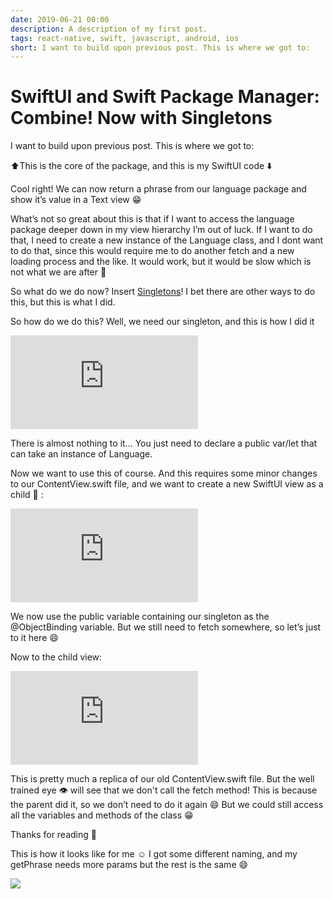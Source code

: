 ```yaml
---
date: 2019-06-21 00:00
description: A description of my first post.
tags: react-native, swift, javascript, android, ios
short: I want to build upon previous post. This is where we got to:
---
```

# SwiftUI and Swift Package Manager: Combine! Now with Singletons

I want to build upon previous post. This is where we got to:

<script src="https://gist.github.com/brorhb/32285a3b84147f5a4c8467988f74f927.js" charset="utf-8"></script>

⬆️This is the core of the package, and this is my SwiftUI code ⬇️

<script src="https://gist.github.com/brorhb/498f97e3dfe5d9fda03dae081154aa41.js" charset="utf-8"></script>

Cool right! We can now return a phrase from our language package and show it’s value in a Text view 😁

What’s not so great about this is that if I want to access the language package deeper down in my view hierarchy I’m out of luck. If I want to do that, I need to create a new instance of the Language class, and I dont want to do that, since this would require me to do another fetch and a new loading process and the like. It would work, but it would be slow which is not what we are after 🤨

So what do we do now? Insert [Singletons](https://en.wikipedia.org/wiki/Singleton_pattern)! I bet there are other ways to do this, but this is what I did.

So how do we do this? Well, we need our singleton, and this is how I did it

 <iframe src="https://medium.com/media/7fb2cd2a923ca8e1e656e6183935139f" frameborder=0></iframe>

There is almost nothing to it… You just need to declare a public var/let that can take an instance of Language.

Now we want to use this of course. And this requires some minor changes to our ContentView.swift file, and we want to create a new SwiftUI view as a child 👶 :

 <iframe src="https://medium.com/media/aea99e670d9817b660cb307109d5a9d2" frameborder=0></iframe>

We now use the public variable containing our singleton as the @ObjectBinding variable. But we still need to fetch somewhere, so let’s just to it here 😄

Now to the child view:

 <iframe src="https://medium.com/media/e8ea7f08718b8d255b82a688ab7103c2" frameborder=0></iframe>

This is pretty much a replica of our old ContentView.swift file. But the well trained eye 👁 will see that we don't call the fetch method! This is because the parent did it, so we don’t need to do it again 😄 But we could still access all the variables and methods of the class 😁

Thanks for reading 🙏

This is how it looks like for me ☺️ I got some different naming, and my getPhrase needs more params but the rest is the same 😄

![](https://cdn-images-1.medium.com/max/7240/1*976NOPwe0_05GN1jIJor4g.gif)
